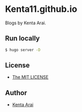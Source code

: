 # Kenta11.github.io

Blogs by Kenta Arai.

## Run locally

```bash
$ hugo server -D
```

## License

- [The MIT LICENSE](LICENSE)

## Author

- [Kenta Arai](https://twitter.com/isKenta14)
